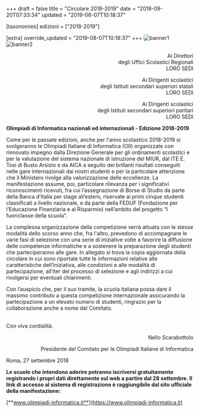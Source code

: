 +++
draft = false
title = "Circolare 2018-2019"
date = "2018-09-20T07:33:34"
updated = "2019-08-07T10:18:37"

[taxonomies]
edizioni = ["2018-2019"]

[extra]
override_updated = "2019-08-07T10:18:37"
+++
![banner1](/images/uploads/banner1.jpg)
![banner2](/images/uploads/banner2.jpg)

<div style="text-align: right;">

Ai Direttori<br/>degli Uffici Scolastici Regionali<br/>LORO SEDI

</div>

<div style="text-align: right;">

Ai Dirigenti scolastici<br/>degli Istituti secondari superiori statali<br/>LORO SEDI

</div>

<div style="text-align: right;">

Ai Dirigenti scolastici<br/>degli Istituti secondari superiori paritari<br/>LORO SEDI

</div>

**Olimpiadi di Informatica nazionali ed internazionali - Edizione 2018-2019**

Come per le passate edizioni, anche per l'anno scolastico 2018-2019 si svolgeranno le Olimpiadi Italiane di Informatica (OII) organizzate con rinnovato impegno dalla Direzione Generale per gli ordinamenti scolastici e per la valutazione del sistema nazionale di istruzione del MIUR, dal ITE E. Tosi di Busto Arsizio e da AICA a seguito dei brillanti risultati conseguiti nelle gare internazionali dai nostri studenti e per la particolare attenzione che il Ministero rivolge alla valorizzazione delle eccellenze. La manifestazione assume, poi, particolare rilevanza per i significativi riconoscimenti ricevuti, fra cui l’assegnazione di Borse di Studio da parte della Banca d’Italia per stage all’estero, riservate ai primi cinque studenti classificati a livello nazionale, e da parte della FEDUF (Fondazione per l’Educazione Finanziaria e al Risparmio) nell’ambito del progetto “I fuoriclasse della scuola”.

La complessa organizzazione della competizione verrà attuata con le stesse modalità dello scorso anno che, fra l'altro, prevedono di accompagnare le varie fasi di selezione con una serie di iniziative volte a favorire la diffusione delle competenze informatiche e a sostenere la preparazione degli studenti che parteciperanno alle gare. In allegato si trova la copia aggiornata della circolare in cui sono riportate tutte le informazioni relative alle caratteristiche dell’iniziativa, alle condizioni e alle modalità di partecipazione, all’iter del processo di selezione e agli indirizzi a cui rivolgersi per eventuali chiarimenti.

Con l’auspicio che, per il suo tramite, la scuola italiana possa dare il massimo contributo a questa competizione internazionale assicurando la partecipazione a un elevato numero di studenti, ringrazio per la collaborazione anche a nome del Comitato.

<br/>Con viva cordialità.

<div style="text-align: right;">

Nello Scarabottolo

Presidente del Comitato per le Olimpiadi Italiane di Informatica

</div>

Roma, 27 settembre 2018

**Le scuole che intendono aderire potranno iscriversi gratuitamente registrando i propri dati direttamente sul web a partire dal 28 settembre. Il link di accesso al sistema di registrazione è raggiungibile dal sito ufficiale della manifestazione:**

[**www.olimpiadi-informatica.it**](https://www.olimpiadi-informatica.it)
